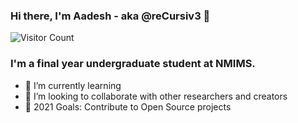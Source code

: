 <!---
- 👋 Hi, I’m @reCursiv3 
- 👀 I’m interested in ...
- 🌱 I’m currently learning ...
- 💞️ I’m looking to collaborate on ...
- 📫 How to reach me ...

reCursiv3/reCursiv3 is a ✨ special ✨ repository because its `README.md` (this file) appears on your GitHub profile.
You can click the Preview link to take a look at your changes.
--->

### Hi there, I'm Aadesh - aka @reCursiv3 👋
![Visitor Count](https://profile-counter.glitch.me/reCursiv3/count.svg)

### I'm a final year undergraduate student at NMIMS.
- 🌱 I’m currently learning
- 👯 I’m looking to collaborate with other researchers and creators
- 🥅 2021 Goals: Contribute to Open Source projects
